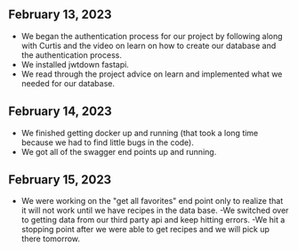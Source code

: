 ## February 13, 2023
- We began the authentication process for our project by following along with Curtis and the video on learn on how to create our database and the authentication process.
- We installed jwtdown fastapi.
- We read through the project advice on learn and implemented what we needed for our database.

## February 14, 2023
- We finished getting docker up and running (that took a long time because we had to find little bugs in the code).
- We got all of the swagger end points up and running.

## February 15, 2023
- We were working on the "get all favorites" end point only to realize that it will not work until we have recipes in the data base.
-We switched over to getting data from our third party api and keep hitting errors.
-We hit a stopping point after we were able to get recipes and we will pick up there tomorrow.
